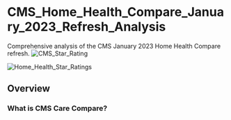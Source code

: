 # CMS_Home_Health_Compare_January_2023_Refresh_Analysis
Comprehensive analysis of the CMS January 2023 Home Health Compare refresh.
![CMS_Star_Rating](https://user-images.githubusercontent.com/94148420/214742856-a5c8407f-39a1-4977-aea8-f60cba9fe8de.png)

![Home_Health_Star_Ratings](https://user-images.githubusercontent.com/94148420/214742886-5c719324-640a-4d44-b395-67b8bc43b719.png)

## Overview
### What is CMS Care Compare?
